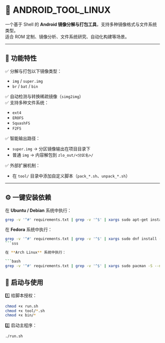 # 🧰 ANDROID_TOOL_LINUX

一个基于 Shell 的 **Android 镜像分解与打包工具**，支持多种镜像格式与文件系统类型。  
适合 ROM 定制、镜像分析、文件系统研究、自动化构建等场景。

---

## 🚀 功能特性

✅ 分解与打包以下镜像类型：
- `img` / `super.img`
- `br` / `bat` / `bin`

✅ 自动检测与转换稀疏镜像（`simg2img`）  
✅ 支持多种文件系统：
- `ext4`
- `EROFS`
- `SquashFS`
- `F2FS`

✅ 智能输出路径：
- `super.img` → 分区镜像输出在项目目录下  
- 普通 `img` → 内容解包到 `zlo_out/<分区名>/`

✅ 外部扩展机制：
- 在 `tool/` 目录中添加自定义脚本（`pack_*.sh`、`unpack_*.sh`）

---

## ⚙️ 一键安装依赖

在 **Ubuntu / Debian** 系统中执行：

```bash
grep -v '^#' requirements.txt | grep -v '^$' | xargs sudo apt-get install -y
```

在 **Fedora** 系统中执行：

```bash
grep -v '^#' requirements.txt | grep -v '^$' | xargs sudo dnf install -y
```sss

在 **Arch Linux** 系统中执行：

```bash
grep -v '^#' requirements.txt | grep -v '^$' | xargs sudo pacman -S --noconfirm
```

## 🔧 启动与使用

1️⃣ 给脚本授权：

```bash
chmod +x run.sh
chmod +x tool/*.sh
chmod +x bin/*
```

2️⃣ 启动主程序：

```bash
./run.sh
```